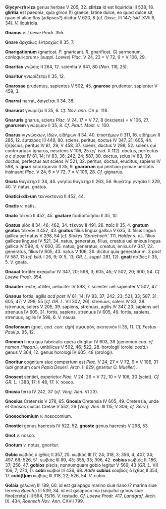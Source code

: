 **Glycyr\<rh\>iza** genus herbae V 205, 32. **cliriza** id est
liquiridia III 538, 18. **gliritia** est paeonia, quia gliron (!)
graece, latine dulce, eo quod dulce sit, quae et aliae flos (adipsos?)
dicitur V 620, 6 (*cf. Diosc.* III 147; *Isid.* XVII 9, 34). *V.*
liquiridia.

**Gnanus** *v. Loewe Prodr.* 355.

**Gnare** ἀρχαίως ἐντρεχῶς II 35, 7.

**Gnarigationum** (gnaricat. *P.* gnaricant. *R.* gnarificat. *G*)
sermonum, conloqui\<orum\> (*suppl. Loewe*) *Plac.* V 24, 23 = V 72, 6 =
V 106, 29.

**Gnaritas** γνῶσις II 264, 12. scientia V 641, 80 (*Non.* 116, 25).

**Gnaritur** γνωρίζεται II 35, 12.

**Gnarosae** prudentes, sapientes V 502, 45. **gnarose** prudenter,
sapienter V 459, 3.

**Gnarrat** narrat, διηγεῖται II 34, 38.

**Gnarurat** γνωρίζει II 35, 6. *Cf. Nov. ann.* CV *p.* 118.

**Gnaruris** gnarus, sciens *Plac.* V 24, 17 = V 72, 8 (insciens) = V
106, 27. **gnarurem** γνώριμον II 35, 8. *Cf. Plaut. Most. v.* 100.

**Gnarus** γιγνώσκων, ἰδών, εἰδήμων II 34, 40. ἐπιστήμων II 311, 16.
εἰδήμων II 285, 12. ἔμπειρος III 449, 80. sciens, peritus, doctus IV
347, 21; 605, 44. i[n]scius, peritus IV 81, 29; V 458, 37. sciens,
doctus V 298, 52. sciens cui contr\<arius\> ignarus, nesciens V 106, 25
(*cf. Isid.* X 112). doctus, perfectus *a c d post* IV 81, 14; IV 83,
36; 242, 24; 587, 30. doctus, scius IV 83, 39. doctus, perfectus aut
sciens IV 521, 32. peritus, doctus, eruditus, sapiens IV 598, 5.
**gnari** ἐπιστάμενοι II 35, 9. **gnarorum** qui peritiam primae
ueritatis insinuant *Plac.* V 24, 6 = V 72, 7 = V 106, 28. *Cf.*
gignarus.

**Gnata** θυγάτηρ II 34, 44. γνησία θυγάτηρ II 263, 56. θυγάτηρ γνησία
II 329, 40. *V.* natus, gnatus.

**Gnatici\<di\>um** τεκνοκτονια II 452, 44.

**Gnatis** *v.* natis.

**Gnato** τεκνῶ II 452, 45. **gnatare** παιδοποιῆσαι II 35, 10.

**Gnatus** υἱός II 34, 46; 462, 34. τέκνον II 491, 28. παῖς II 35, 4.
**gnatum gnatus** τέκνον II 452, 43. **gnatus** filius lingua gallica V
635, 3. filius lingua gallica uel natus V 298, 54 (*cf. Stokes
'Sprachsch.'* 111, *Holder s. v.*). filius gallicae linguae IV 521, 34.
natus, generatus, filius, creatus uel enixus lingua gallica IV 598, 4; V
600, 35. natus, generatus, creatus, enixus IV 347, 22. generatus, filius
IV 605, 43. natus V 106, 26. dicitur quia generatur m. 3 *post* IV 587,
13 (*cf. Isid.* I 26, 9; IX 5, 13; *GR. L. suppl.* 281, 12). **gnati**
παῖδες II 35, 5. *V.* gnata.

**Gnauat** fortiter exequitur IV 347, 20; 598, 3; 605, 45; V 502, 20;
600, 54. *Cf. Loewe Prodr.* 354.

**Gnauiter** recte, utiliter, uelociter IV 598, 7. scienter uel
sapienter V 502, 47.

**Gnanus** fortis, agilis *acd post* IV 81, 14; IV 83, 37; 242, 23; 521,
33; 587, 31; 605, 47; V 298, 55 (*cf. GR. L.* VII 302, 26). strenuus,
solers IV 83, 38. istrenuus, solers V 205, 39. sapiens, strenuus, agilis
IV 347, 23. sapiens uel strenuus IV 605, 31. fortis, sapiens, strenuus
IV 605, 46. fortis, sapiens, strenuus, agilis IV 598, 6. *V.* nauus.

**Gnefonsum** (gnet. *cod. corr. dgh*) ἀμαυρόν, σκοτεινόν II 35, 11.
*Cf. Festus Pauli p.* 95, 12.

**Gnomon** linea qua fabricalis opera dirigitur IV 603, 38 (genemon
*cod. cf.* nemon *Hispan.*). umbilicus V 502, 46; 522, 28. horologii
(orolei *codd.*) genus V 364, 12. genus horologi IV 605, 48 (prologi).

**Gnoritur** cognitum siue compertum est *Plac.* V 24, 27 = V 72, 9 = V
106, 31 (*ubi* gnotum *cum Papia Deuerl. Arch.* II 629, gnaritur *O.
Mueller*).

**Gnoscet** sentiet, experietur *Plac.* V 24, 26 = V 72, 10 = V 106, 30
(sciet). *Cf. GR. L.* I 383, 17; II 48, 17. *V.* nosco.

**Gnosia** terra IV 242, 37 (*cf. Verg. Aen.* VI 23).

**Gnosius** Cretensis V 278, 65. **Gnosia** Cretensia IV 605, 49.
Cretensia, unde et Gnosos ciuitas Cretae V 552, 26 (*Verg. Aen.* III
115; V 306; *cf. Serv.*).

**Gnosochomium** *v.* nosocomium.

**Gnostici** genus haeresis IV 522, 52. **gnoste** genus haeresis V 298,
53.

**Gnot** *v.* nosco.

**Gnotum** *v.* notus, gnoritur.

**Gobio** κωβιὸς ὁ ἰχθύς II 357, 25. κωβιός III 17, 24; 318, 3; 356, 4;
407, 34; 497, 68; 526, 51. γωβιός III 89, 43; 355, 33; 396, 42.
**cobius** κωβιός III 186, 37; 256, 47. **gobios** piscis, nonnumquam
gobio legitur V 569, 43 (*GR. L.* VII 106, 7; 274, 1). **cobii** κωβιοί
III 436, 68. *Adde* **cubius** κουβιὸς ὁ ἰχθύς II 354, 17.
**cubi[l]um** κωβιός III 318, 22; 526, 54. *V.* cubio.

**Golaia** χελώνη III 189, 60. id est galapago marino siue riano (?
marina siue terrena *Buech.*) III 539, 34. id est galapoco ma
(*sequitur* grinos siue fino[creta]) III 564, 15/16. *V.* testudo.
*Cf. Loewe Prodr.* 417, *Landgraf. Arch.* IX. 434, *Roensch Nov. Ann.*
CXVII 799.
